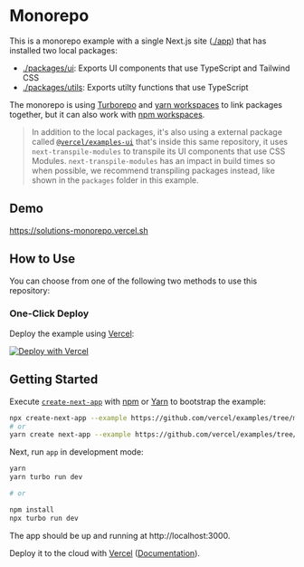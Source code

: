 # Monorepo

This is a monorepo example with a single Next.js site ([./app](./app)) that has installed two local packages:

- [./packages/ui](./packages/ui): Exports UI components that use TypeScript and Tailwind CSS
- [./packages/utils](./packages/utils): Exports utilty functions that use TypeScript

The monorepo is using [Turborepo](https://turborepo.org/) and [yarn workspaces](https://classic.yarnpkg.com/lang/en/docs/workspaces/) to link packages together, but it can also work with [npm workspaces](https://docs.npmjs.com/cli/v7/using-npm/workspaces#using-workspaces).

> In addition to the local packages, it's also using a external package called [`@vercel/examples-ui`](../../packages/ui) that's inside this same repository, it uses `next-transpile-modules` to transpile its UI components that use CSS Modules. `next-transpile-modules` has an impact in build times so when possible, we recommend transpiling packages instead, like shown in the `packages` folder in this example.

## Demo

https://solutions-monorepo.vercel.sh

## How to Use

You can choose from one of the following two methods to use this repository:

### One-Click Deploy

Deploy the example using [Vercel](https://vercel.com?utm_source=github&utm_medium=readme&utm_campaign=next-example):

[![Deploy with Vercel](https://vercel.com/button)](https://vercel.com/new/git/external?repository-url=https://github.com/vercel/examples/tree/main/solutions/monorepo&project-name=monorepo&repository-name=monorepo)

## Getting Started

Execute [`create-next-app`](https://github.com/vercel/next.js/tree/canary/packages/create-next-app) with [npm](https://docs.npmjs.com/cli/init) or [Yarn](https://yarnpkg.com/lang/en/docs/cli/create/) to bootstrap the example:

```bash
npx create-next-app --example https://github.com/vercel/examples/tree/main/solutions/monorepo monorepo
# or
yarn create next-app --example https://github.com/vercel/examples/tree/main/solutions/monorepo monorepo
```

Next, run `app` in development mode:

```bash
yarn
yarn turbo run dev

# or

npm install
npx turbo run dev
```

The app should be up and running at http://localhost:3000.

Deploy it to the cloud with [Vercel](https://vercel.com/new?utm_source=github&utm_medium=readme&utm_campaign=edge-middleware-eap) ([Documentation](https://nextjs.org/docs/deployment)).
